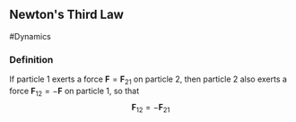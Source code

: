 ## Newton's Third Law
#Dynamics 
### Definition
If particle 1 exerts a force $\mathbf{F}=\mathbf{F}_{21}$ on particle $2,$ then particle 2 also exerts a force $\mathbf{F}_{12}=-\mathbf{F}$ on particle $1,$ so that
$$
\mathbf{F}_{12}=-\mathbf{F}_{21}
$$
